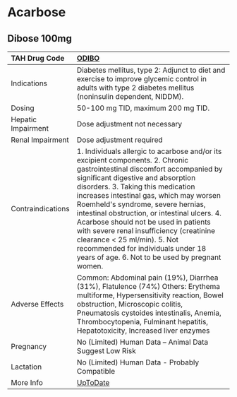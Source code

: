 # Acarbose

## Dibose 100mg

| TAH Drug Code      | [ODIBO](https://www.tahsda.org.tw/drugs/hissearch.php?drug_code=ODIBO)                                                                                                                                                                                                                                                                                                                                                                                                                                                                           |
|:-------------------|:-------------------------------------------------------------------------------------------------------------------------------------------------------------------------------------------------------------------------------------------------------------------------------------------------------------------------------------------------------------------------------------------------------------------------------------------------------------------------------------------------------------------------------------------------|
| Indications        | Diabetes mellitus, type 2: Adjunct to diet and exercise to improve glycemic control in adults with type 2 diabetes mellitus (noninsulin dependent, NIDDM).                                                                                                                                                                                                                                                                                                                                                                                       |
| Dosing             | 50-100 mg TID, maximum 200 mg TID.                                                                                                                                                                                                                                                                                                                                                                                                                                                                                                               |
| Hepatic Impairment | Dose adjustment not necessary                                                                                                                                                                                                                                                                                                                                                                                                                                                                                                                    |
| Renal Impairment   | Dose adjustment required                                                                                                                                                                                                                                                                                                                                                                                                                                                                                                                         |
| Contraindications  | 1. Individuals allergic to acarbose and/or its excipient components. 2. Chronic gastrointestinal discomfort accompanied by significant digestive and absorption disorders. 3. Taking this medication increases intestinal gas, which may worsen Roemheld's syndrome, severe hernias, intestinal obstruction, or intestinal ulcers. 4. Acarbose should not be used in patients with severe renal insufficiency (creatinine clearance < 25 ml/min). 5. Not recommended for individuals under 18 years of age. 6. Not to be used by pregnant women. |
| Adverse Effects    | Common: Abdominal pain (19%), Diarrhea (31%), Flatulence (74%) Others: Erythema multiforme, Hypersensitivity reaction, Bowel obstruction, Microscopic colitis, Pneumatosis cystoides intestinalis, Anemia, Thrombocytopenia, Fulminant hepatitis, Hepatotoxicity, Increased liver enzymes                                                                                                                                                                                                                                                        |
| Pregnancy          | No (Limited) Human Data – Animal Data Suggest Low Risk                                                                                                                                                                                                                                                                                                                                                                                                                                                                                           |
| Lactation          | No (Limited) Human Data - Probably Compatible                                                                                                                                                                                                                                                                                                                                                                                                                                                                                                    |
| More Info          | [UpToDate](https://www.uptodate.com/contents/acarbose-drug-information)                                                                                                                                                                                                                                                                                                                                                                                                                                                                          |

